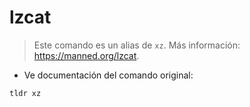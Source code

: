 # lzcat

> Este comando es un alias de `xz`.
> Más información: <https://manned.org/lzcat>.

- Ve documentación del comando original:

`tldr xz`
